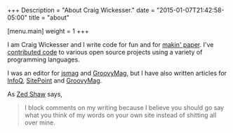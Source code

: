 +++
Description = "About Craig Wickesser."
date = "2015-01-07T21:42:58-05:00"
title = "about"

[menu.main]
  weight = 1
+++

I am Craig Wickesser and I write code for fun and for [makin' paper](http://www.urbandictionary.com/define.php?term=Makin%27+Paper). I've [contributed
code](https://osrc.dfm.io/mindscratch/) to various open source projects using
a variety of programming languages.

I was an editor for [jsmag](http://www.jsmag.com/) and [GroovyMag](http://groovymag.com/), but I have also written articles for [InfoQ](http://www.infoq.com/author/Craig-Wickesser), [SitePoint](http://www.sitepoint.com/author/cwickesser/) and [GroovyMag](http://www.groovymag.com/authors).

As [Zed Shaw](http://zedshaw.com/about/) says,

> I block comments on my writing because I believe you should go say what you think of my words on your own site instead of shitting all over mine.
